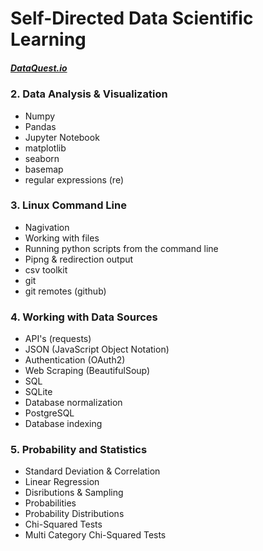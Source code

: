 # Self-Directed Data Scientific Learning 
##### [DataQuest.io](https://www.dataquest.io/)

### 2. Data Analysis & Visualization
  * Numpy
  * Pandas
  * Jupyter Notebook
  * matplotlib
  * seaborn
  * basemap
  * regular expressions (re)
  
### 3. Linux Command Line
  * Nagivation
  * Working with files
  * Running python scripts from the command line
  * Pipng & redirection output
  * csv toolkit
  * git
  * git remotes (github)
  
### 4. Working with Data Sources
  * API's (requests)
  * JSON (JavaScript Object Notation)
  * Authentication (OAuth2)
  * Web Scraping (BeautifulSoup)
  * SQL
  * SQLite
  * Database normalization
  * PostgreSQL
  * Database indexing

### 5. Probability and Statistics
  * Standard Deviation & Correlation
  * Linear Regression
  * Disributions & Sampling
  * Probabilities
  * Probability Distributions
  * Chi-Squared Tests
  * Multi Category Chi-Squared Tests
